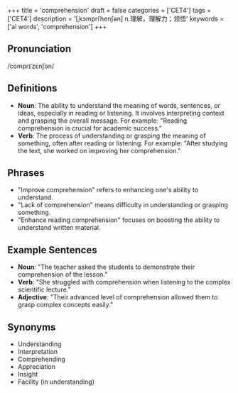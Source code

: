 +++
title = 'comprehension'
draft = false
categories = ['CET4']
tags = ['CET4']
description = '[ˌkɔmpriˈhen∫ən] n.理解，理解力；领悟'
keywords = ['ai words', 'comprehension']
+++

## Pronunciation
/comprɪˈzɛnʃən/

## Definitions
- **Noun**: The ability to understand the meaning of words, sentences, or ideas, especially in reading or listening. It involves interpreting context and grasping the overall message. For example: "Reading comprehension is crucial for academic success."
- **Verb**: The process of understanding or grasping the meaning of something, often after reading or listening. For example: "After studying the text, she worked on improving her comprehension."

## Phrases
- "Improve comprehension" refers to enhancing one's ability to understand.
- "Lack of comprehension" means difficulty in understanding or grasping something.
- "Enhance reading comprehension" focuses on boosting the ability to understand written material.

## Example Sentences
- **Noun**: "The teacher asked the students to demonstrate their comprehension of the lesson."
- **Verb**: "She struggled with comprehension when listening to the complex scientific lecture."
- **Adjective**: "Their advanced level of comprehension allowed them to grasp complex concepts easily."

## Synonyms
- Understanding
- Interpretation
- Comprehending
- Appreciation
- Insight
- Facility (in understanding)
